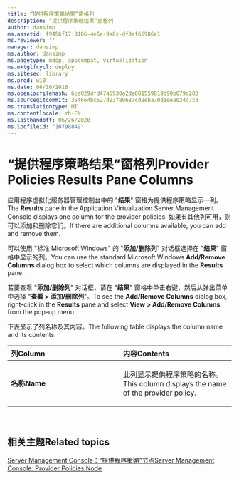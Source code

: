 ```yaml
---
title: “提供程序策略结果”窗格列
description: “提供程序策略结果”窗格列
author: dansimp
ms.assetid: f9456f17-3106-4e5a-9a8c-df3af66986e1
ms.reviewer: ''
manager: dansimp
ms.author: dansimp
ms.pagetype: mdop, appcompat, virtualization
ms.mktglfcycl: deploy
ms.sitesec: library
ms.prod: w10
ms.date: 06/16/2016
ms.openlocfilehash: 6ce029dfd47a5930a2de881559819d90b079d283
ms.sourcegitcommit: 354664bc527d93f80687cd2eba70d1eea024c7c3
ms.translationtype: MT
ms.contentlocale: zh-CN
ms.lasthandoff: 06/26/2020
ms.locfileid: "10798849"
---
```

# <span data-ttu-id="e13c9-103">“提供程序策略结果”窗格列</span><span class="sxs-lookup"><span data-stu-id="e13c9-103">Provider Policies Results Pane Columns</span></span>


<span data-ttu-id="e13c9-104">应用程序虚拟化服务器管理控制台中的 "**结果**" 窗格为提供程序策略显示一列。</span><span class="sxs-lookup"><span data-stu-id="e13c9-104">The **Results** pane in the Application Virtualization Server Management Console displays one column for the provider policies.</span></span> <span data-ttu-id="e13c9-105">如果有其他列可用，则可以添加和删除它们。</span><span class="sxs-lookup"><span data-stu-id="e13c9-105">If there are additional columns available, you can add and remove them.</span></span>

<span data-ttu-id="e13c9-106">可以使用 "标准 Microsoft Windows" 的 "**添加/删除列**" 对话框选择在 "**结果**" 窗格中显示的列。</span><span class="sxs-lookup"><span data-stu-id="e13c9-106">You can use the standard Microsoft Windows **Add/Remove Columns** dialog box to select which columns are displayed in the **Results** pane.</span></span>

<span data-ttu-id="e13c9-107">若要查看 "**添加/删除列**" 对话框，请在 "**结果**" 窗格中单击右键，然后从弹出菜单中选择 "**查看 &gt; 添加/删除列**"。</span><span class="sxs-lookup"><span data-stu-id="e13c9-107">To see the **Add/Remove Columns** dialog box, right-click in the **Results** pane and select **View &gt; Add/Remove Columns** from the pop-up menu.</span></span>

<span data-ttu-id="e13c9-108">下表显示了列名称及其内容。</span><span class="sxs-lookup"><span data-stu-id="e13c9-108">The following table displays the column name and its contents.</span></span>

<table>
<colgroup>
<col width="50%" />
<col width="50%" />
</colgroup>
<thead>
<tr class="header">
<th align="left"><span data-ttu-id="e13c9-109">列</span><span class="sxs-lookup"><span data-stu-id="e13c9-109">Column</span></span></th>
<th align="left"><span data-ttu-id="e13c9-110">内容</span><span class="sxs-lookup"><span data-stu-id="e13c9-110">Contents</span></span></th>
</tr>
</thead>
<tbody>
<tr class="odd">
<td align="left"><p><strong><span data-ttu-id="e13c9-111">名称</span><span class="sxs-lookup"><span data-stu-id="e13c9-111">Name</span></span></strong></p></td>
<td align="left"><p><span data-ttu-id="e13c9-112">此列显示提供程序策略的名称。</span><span class="sxs-lookup"><span data-stu-id="e13c9-112">This column displays the name of the provider policy.</span></span></p></td>
</tr>
</tbody>
</table>

 

## <span data-ttu-id="e13c9-113">相关主题</span><span class="sxs-lookup"><span data-stu-id="e13c9-113">Related topics</span></span>


[<span data-ttu-id="e13c9-114">Server Management Console：“提供程序策略”节点</span><span class="sxs-lookup"><span data-stu-id="e13c9-114">Server Management Console: Provider Policies Node</span></span>](server-management-console-provider-policies-node.md)

 

 





